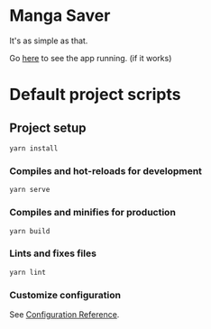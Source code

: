 # Manga Saver
It's as simple as that.

Go [here](https://catink123.github.io/mngsav) to see the app running. (if it works)

# Default project scripts

## Project setup
```
yarn install
```

### Compiles and hot-reloads for development
```
yarn serve
```

### Compiles and minifies for production
```
yarn build
```

### Lints and fixes files
```
yarn lint
```

### Customize configuration
See [Configuration Reference](https://cli.vuejs.org/config/).
